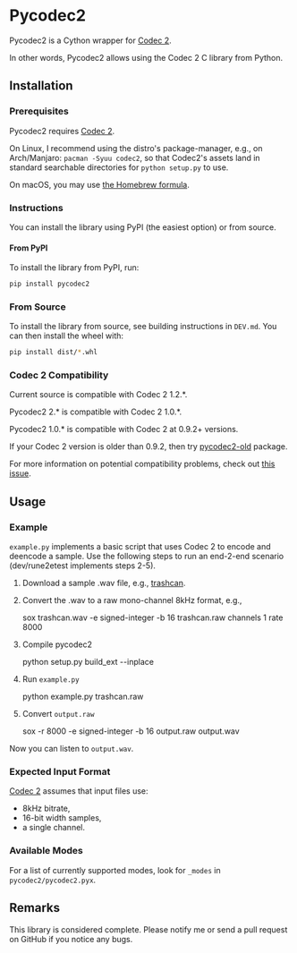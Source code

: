 # Pycodec2

Pycodec2 is a Cython wrapper for [Codec 2][codec2].

In other words, Pycodec2 allows using the Codec 2 C library from Python.

## Installation

### Prerequisites

Pycodec2 requires [Codec 2][codec2].

On Linux, I recommend using the distro's package-manager, e.g., on
Arch/Manjaro: `pacman -Syuu codec2`, so that Codec2's assets land in standard
searchable directories for `python setup.py` to use.

On macOS, you may use [the Homebrew
formula](https://formulae.brew.sh/formula/codec2#default).

### Instructions

You can install the library using PyPI (the easiest option) or from source.

#### From PyPI

To install the library from PyPI, run:

```bash
pip install pycodec2
```

### From Source

To install the library from source, see building instructions in `DEV.md`. You
can then install the wheel with:

```bash
pip install dist/*.whl
```

### Codec 2 Compatibility

Current source is compatible with Codec 2 1.2.\*.

Pycodec2 2.\* is compatible with Codec 2 1.0.\*.

Pycodec2 1.0.\* is compatible with Codec 2 at 0.9.2+ versions.

If your Codec 2 version is older than 0.9.2, then try
[pycodec2-old](https://pypi.org/project/pycodec2-old/) package.

For more information on potential compatibility problems, check out [this
issue](https://github.com/gregorias/pycodec2/issues/8).

## Usage

### Example

`example.py` implements a basic script that uses Codec 2 to encode and deencode
a sample. Use the following steps to run an end-2-end scenario (dev/rune2etest
implements steps 2-5).

1. Download a sample .wav file, e.g., [trashcan](https://freesound.org/people/InspectorJ/sounds/431158/).

2. Convert the .wav to a raw mono-channel 8kHz format, e.g.,

   sox trashcan.wav -e signed-integer -b 16 trashcan.raw channels 1 rate 8000

3. Compile pycodec2

   python setup.py build_ext --inplace

4. Run `example.py`

   python example.py trashcan.raw

5. Convert `output.raw`

   sox -r 8000 -e signed-integer -b 16 output.raw output.wav

Now you can listen to `output.wav`.

### Expected Input Format

[Codec 2][codec2] assumes that input files use:

* 8kHz bitrate,
* 16-bit width samples,
* a single channel.

### Available Modes

For a list of currently supported modes, look for `_modes` in
`pycodec2/pycodec2.pyx`.

## Remarks

This library is considered complete. Please notify me or send a pull request on
GitHub if you notice any bugs.

[codec2]: http://www.rowetel.com/blog/?page_id=452
